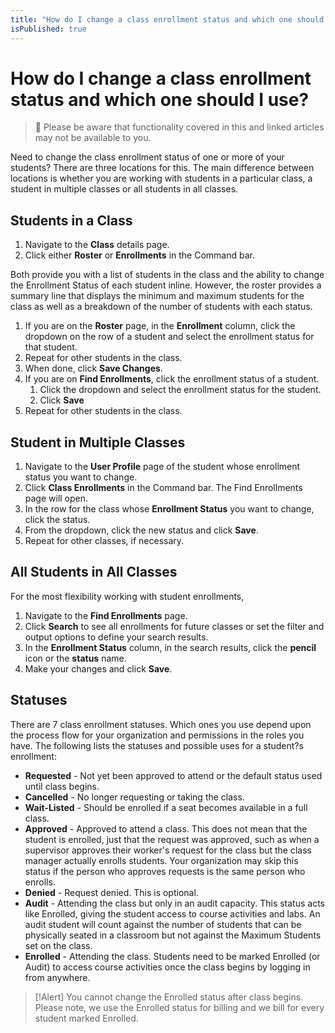 ```yaml
---
title: "How do I change a class enrollment status and which one should I use?"
isPublished: true
---
```


# How do I change a class enrollment status and which one should I use?

> :small_blue_diamond: Please be aware that functionality covered in this and linked articles may not be available to you.
 
Need to change the class enrollment status of one or more of your students? There are three locations for this. The main difference between locations is whether you are working with students in a particular class, a student in multiple classes or all students in all classes.

## Students in a Class
1. Navigate to the **Class** details page. 
1. Click either **Roster** or **Enrollments** in the Command bar. 

Both provide you with a list of students in the class and the ability to change the Enrollment Status of each student inline. However, the roster provides a summary line that displays the minimum and maximum students for the class as well as a breakdown of the number of students with each status. 

1. If you are on the **Roster** page, in the **Enrollment** column, click the dropdown on the row of a student and select the enrollment status for that student. 
1. Repeat for other students in the class.
1. When done, click **Save Changes**.
1. If you are on **Find Enrollments**, click the enrollment status of a student.
    1. Click the dropdown and select the enrollment status for the student.
    1. Click **Save**
1. Repeat for other students in the class.

## Student in Multiple Classes
1. Navigate to the **User Profile** page of the student whose enrollment status you want to change. 
1. Click **Class Enrollments** in the Command bar. The Find Enrollments page will open. 
1. In the row for the class whose **Enrollment Status** you want to change, click the status. 
1. From the dropdown, click the new status and click **Save**. 
1. Repeat for other classes, if necessary.

## All Students in All Classes
For the most flexibility working with student enrollments, 
1. Navigate to the **Find Enrollments** page. 
1. Click **Search** to see all enrollments for future classes or set the filter and output options to define your search results. 
1. In the **Enrollment Status** column, in the search results, click the **pencil** icon or the **status** name.
1. Make your changes and click **Save**.

## Statuses
There are 7 class enrollment statuses. Which ones you use depend upon the process flow for your organization and permissions in the roles you have. The following lists the statuses and possible uses for a student?s enrollment:

- **Requested** - Not yet been approved to attend or the default status used until class begins.
- **Cancelled** - No longer requesting or taking the class.
- **Wait-Listed** - Should be enrolled if a seat becomes available in a full class.
- **Approved** - Approved to attend a class. This does not mean that the student is enrolled, just that the request was approved, such as when a supervisor approves their worker's request for the class but the class manager actually enrolls students. Your organization may skip this status if the person who approves requests is the same person who enrolls.
- **Denied** - Request denied. This is optional.
- **Audit** - Attending the class but only in an audit capacity. This status acts like Enrolled, giving the student access to course activities and labs. An audit student will count against the number of students that can be physically seated in a classroom but not against the Maximum Students set on the class.
- **Enrolled** - Attending the class. Students need to be marked Enrolled (or Audit) to access course activities once the class begins by logging in from anywhere. 

> [!Alert] You cannot change the Enrolled status after class begins. Please note, we use the Enrolled status for billing and we bill for every student marked Enrolled.
